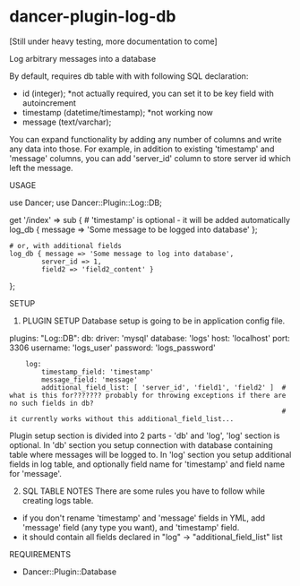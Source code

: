 dancer-plugin-log-db
====================

[Still under heavy testing, more documentation to come]

Log arbitrary messages into a database


By default, requires db table with with following SQL declaration:

- id (integer); *not actually required, you can set it to be key field with autoincrement
- timestamp (datetime/timestamp); *not working now
- message (text/varchar);

You can expand functionality by adding any number of columns and write any data into those.
For example, in addition to existing 'timestamp' and 'message' columns, 
you can add 'server_id' column to store server id which left the message.



USAGE

use Dancer;
use Dancer::Plugin::Log::DB;

get '/index' => sub {
	# 'timestamp' is optional - it will be added automatically  
	log_db { message => 'Some message to be logged into database' };

	# or, with additional fields
	log_db { message => 'Some message to log into database',
			server_id => 1,
			field2 => 'field2_content' }
};




SETUP
1) PLUGIN SETUP
Database setup is going to be in application config file.

plugins:
	"Log::DB":
		db:
			driver: 'mysql'
			database: 'logs'
			host: 'localhost'
			port: 3306
			username: 'logs_user'
			password: 'logs_password'
		
		log:
			timestamp_field: 'timestamp'
			message_field: 'message'
			additional_field_list: [ 'server_id', 'field1', 'field2' ]  # what is this for??????? probably for throwing exceptions if there are no such fields in db?
																		# it currently works without this additional_field_list...


Plugin setup section is divided into 2 parts - 'db' and 'log', 'log' section is optional.
In 'db' section you setup connection with database containing table where messages will be logged to.
In 'log' section you setup additional fields in log table, and optionally field name for 'timestamp' and field name for 'message'.


2) SQL TABLE NOTES
There are some rules you have to follow while creating logs table.
- if you don't rename 'timestamp' and 'message' fields in YML, add 'message' field (any type you want), and 'timestamp' field.
- it should contain all fields declared in "log" -> "additional_field_list" list



REQUIREMENTS
- Dancer::Plugin::Database
